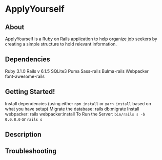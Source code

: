 # ApplyYourself

## About
ApplyYourself is a Ruby on Rails application to help organize job seekers by creating a simple structure to hold relevant information.

## Dependencies
Ruby 3.1.0
Rails v 6.1.5
SQLite3
Puma
Sass-rails
Bulma-rails
Webpacker
font-awesome-rails


## Getting Started!
Install dependencies (using either `npm install` or `yarn install` based on what you have setup)
Migrate the database: rails db:migrate
Install webpacker: rails webpacker:install
To Run the Server: `bin/rails s -b 0.0.0.0` or `rails s`

## Description

## Troubleshooting



